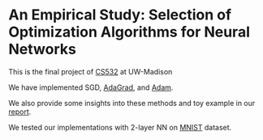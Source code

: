 An Empirical Study: Selection of Optimization Algorithms for Neural Networks
==============================
This is the final project of [CS532](https://willett.ece.wisc.edu/teaching/fall-2017-532/) at UW-Madison

We have implemented SGD, [AdaGrad](http://www.jmlr.org/papers/volume12/duchi11a/duchi11a.pdf), and [Adam](https://arxiv.org/abs/1412.6980).

We also provide some insights into these methods and toy example in our [report](https://github.com/YuanTingHsieh/SGD_for_NN/blob/master/Final_Project.pdf).

We tested our implementations with 2-layer NN on [MNIST](http://vision.stanford.edu/cs598_spring07/papers/Lecun98.pdf) dataset.
